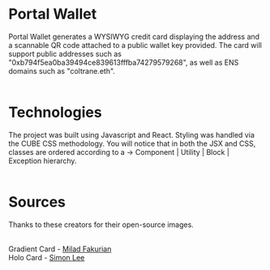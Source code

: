 # Portal Wallet

Portal Wallet generates a WYSIWYG credit card displaying the address and a scannable QR code attached to a public wallet key provided. The card will support public addresses such as "0xb794f5ea0ba39494ce839613fffba74279579268", as well as ENS domains such as "coltrane.eth".<br>
<br>

# Technologies

The project was built using Javascript and React. Styling was handled via the CUBE CSS methodology. You will notice that in both the JSX and CSS, classes are ordered according to a -> Component | Utility | Block | Exception hierarchy.<br>
<br>

# Sources

Thanks to these creators for their open-source images.<br>
<br>

Gradient Card - [Milad Fakurian](https://unsplash.com/@fakurian)<br>
Holo Card - [Simon Lee](https://unsplash.com/@simonppt)<br>
